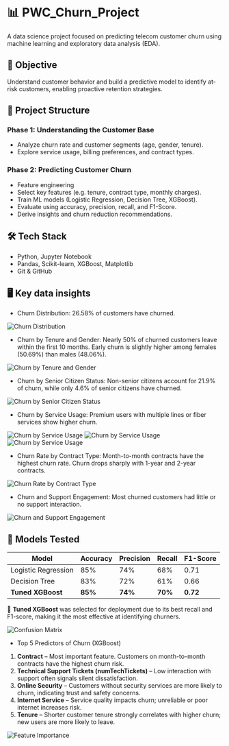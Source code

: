 # 📊 PWC_Churn_Project

A data science project focused on predicting telecom customer churn using machine learning and exploratory data analysis (EDA).

## 🎯 Objective

Understand customer behavior and build a predictive model to identify at-risk customers, enabling proactive retention strategies.

## 🧱 Project Structure

### Phase 1: Understanding the Customer Base
- Analyze churn rate and customer segments (age, gender, tenure).
- Explore service usage, billing preferences, and contract types.

### Phase 2: Predicting Customer Churn
- Feature engineering
- Select key features (e.g. tenure, contract type, monthly charges).
- Train ML models (Logistic Regression, Decision Tree, XGBoost).
- Evaluate using accuracy, precision, recall, and F1-Score.
- Derive insights and churn reduction recommendations.

## 🛠️ Tech Stack
- Python, Jupyter Notebook
- Pandas, Scikit-learn, XGBoost, Matplotlib
- Git & GitHub

## 🖥️ Key data insights

-  Churn Distribution: 26.58% of customers have churned.

![Churn Distribution](images\image.png)

- Churn by Tenure and Gender: Nearly 50% of churned customers leave within the first 10 months. Early churn is slightly higher among females (50.69%) than males (48.06%).

![Churn by Tenure and Gender](images\image-4.png)

- Churn by Senior Citizen Status: Non-senior citizens account for 21.9% of churn, while only 4.6% of senior citizens have churned.

![Churn by Senior Citizen Status](images\image-5.png)

- Churn by Service Usage: Premium users with multiple lines or fiber services show higher churn.

![Churn by Service Usage](images\image-6.png)
![Churn by Service Usage](images\image-7.png)
![Churn by Service Usage](images\image-8.png)


-  Churn Rate by Contract Type: Month-to-month contracts have the highest churn rate. Churn drops sharply with 1-year and 2-year contracts.

![Churn Rate by Contract Type](images\image-9.png)

- Churn and Support Engagement: Most churned customers had little or no support interaction.

![Churn and Support Engagement](images\image-10.png)

## 🤖 Models Tested
| Model                | Accuracy | Precision | Recall | F1-Score |
|---------------------|----------|-----------|--------|----------|
| Logistic Regression | 85%      | 74%       | 68%    | 0.71     |
| Decision Tree       | 83%      | 72%       | 61%    | 0.66     |
| **Tuned XGBoost**   | **85%**  | **74%**   | **70%**| **0.72** |

📌 **Tuned XGBoost** was selected for deployment due to its best recall and F1-score, making it the most effective at identifying churners.

![Confusion Matrix](images\image-11.png)

- Top 5 Predictors of Churn (XGBoost)
1. **Contract** – Most important feature. Customers on month-to-month contracts have the highest churn risk.
2. **Technical Support Tickets (numTechTickets)** – Low interaction with support often signals silent dissatisfaction.
3. **Online Security** – Customers without security services are more likely to churn, indicating trust and safety concerns.
4. **Internet Service** – Service quality impacts churn; unreliable or poor internet increases risk.
5. **Tenure** – Shorter customer tenure strongly correlates with higher churn; new users are more likely to leave.

![Feature Importance](images\image-12.png)